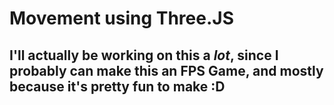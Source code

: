 # Movement using Three.JS

## I'll actually be working on this a _lot_, since I probably can make this an FPS Game, and mostly because it's pretty fun to make :D

